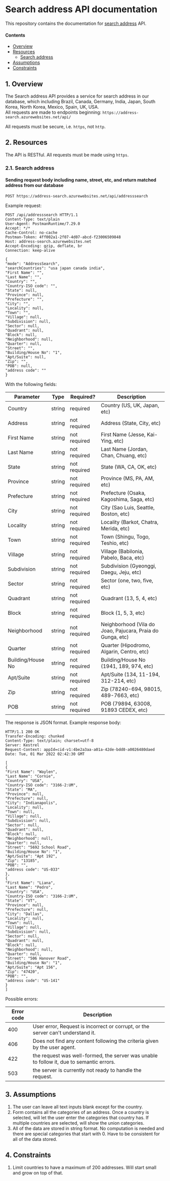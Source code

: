 # Search address API documentation

This repository contains the documentation for [search address]() API.

#### Contents

- [Overview](#1-overview)
- [Resources](#2-resources)
  - [Search address](#21-search-address)
- [Assumptions](#3-assumptions)
- [Constraints](#4-constraints)

## 1. Overview

The Search address API provides a service for search address in our database, which including Brazil, Canada, Germany, India, Japan, South Korea, North Korea, Mexico, Spain, UK, USA.  
All requests are made to endpoints beginning:
`https://address-search.azurewebsites.net/api/`

All requests must be secure, i.e. `https`, not `http`.


## 2. Resources

The API is RESTful. All requests must be made using `https`.

### 2.1. Search address

#### Sending request body including name, street, etc, and return matched address from our database

```
POST https://address-search.azurewebsites.net/api/addresssearch
```

Example request:

```
POST /api/addresssearch HTTP/1.1
Content-Type: text/plain
User-Agent: PostmanRuntime/7.29.0
Accept: */*
Cache-Control: no-cache
Postman-Token: 4ff002a1-2f07-4d07-abcd-f23006509848
Host: address-search.azurewebsites.net
Accept-Encoding: gzip, deflate, br
Connection: keep-alive
 
{
"mode": "AddressSearch",
"searchCountries": "usa japan canada india",
"First Name": "",
"Last Name": "",
"Country": "",
"Country-ISO code": "",
"State": null,
"Province": null,
"Prefecture": "",
"City": "",
"Locality": null,
"Town": "",
"Village": null,
"Subdivision": null,
"Sector": null,
"Quadrant": null,
"Block": null,
"Neighborhood": null,
"Quarter": null,
"Street": "",
"Building/House No": "1",
"Apt/Suite": null,
"Zip": "",
"POB": null,
"address code": ""
}
```

With the following fields:

| Parameter           | Type         | Required?      | Description                                                    |
| --------------------|--------------|----------------|----------------------------------------------------------------|
| Country             | string       | required       | Country (US, UK, Japan, etc)                                   |
| Address             | string       | not required   | Address (State, City, etc)                                     |
| First Name          | string       | not required   | First Name (Jesse, Kai-Ying, etc)                              |
| Last Name           | string       | not required   | Last Name (Jordan, Chan, Chuang, etc)                          |
| State               | string       | not required   | State (WA, CA, OK, etc)                                        |
| Province            | string       | not required   | Province (MS, PA, AM, etc)                                     |
| Prefecture          | string       | not required   | Prefecture (Osaka, Kagoshima, Saga, etc)                       |
| City                | string       | not required   | City (Sao Luis, Seattle, Boston, etc)                          |
| Locality            | string       | not required   | Locality (Barkot, Chatra, Merida, etc)                         |
| Town                | string       | not required   | Town (Shingu, Togo, Teshio, etc)                               |
| Village             | string       | not required   | Village (Babilonia, Pabelo, Baca, etc)                         |
| Subdivision         | string       | not required   | Subdivision (Gyeonggi, Daegu, Jeju, etc)                       |
| Sector              | string       | not required   | Sector (one, two, five, etc)                                   |
| Quadrant            | string       | not required   | Quadrant (13, 5, 4, etc)                                       |
| Block               | string       | not required   | Block (1, 5, 3, etc)                                           |
| Neighborhood        | string       | not required   | Neighborhood (Vila do Joao, Pajucara, Praia do Gunga, etc)     |
| Quarter             | string       | not required   | Quarter (Hipodromo, Algarin, Centro, etc)                      |
| Building/House No   | string       | not required   | Building/House No (1941, 189, 974, etc)                        |
| Apt/Suite           | string       | not required   | Apt/Suite (134, 11-194, 312-214, etc)                          |
| Zip                 | string       | not required   | Zip (78240-694, 98015, 489-7663, etc)                          |
| POB                 | string       | not required   | POB (79894, 63008, 91893 CEDEX, etc)                           |


The response is JSON format. Example response body:
```
HTTP/1.1 200 OK
Transfer-Encoding: chunked
Content-Type: text/plain; charset=utf-8
Server: Kestrel
Request-Context: appId=cid-v1:4be2a3aa-a01a-42de-bdd0-a0026480daed
Date: Tue, 01 Mar 2022 02:42:30 GMT
 
[
{
"First Name": "Waylen",
"Last Name": "Cornie",
"Country": "USA",
"Country-ISO code": "3166-2:UM",
"State": "MA",
"Province": null,
"Prefecture": null,
"City": "Indianapolis",
"Locality": null,
"Town": null,
"Village": null,
"Subdivision": null,
"Sector": null,
"Quadrant": null,
"Block": null,
"Neighborhood": null,
"Quarter": null,
"Street": "5692 School Road",
"Building/House No": "1",
"Apt/Suite": "Apt 192",
"Zip": "13185",
"POB": "",
"address code": "US-033"
},
{
"First Name": "Liana",
"Last Name": "Pedro",
"Country": "USA",
"Country-ISO code": "3166-2:UM",
"State": "VT",
"Province": null,
"Prefecture": null,
"City": "Dallas",
"Locality": null,
"Town": null,
"Village": null,
"Subdivision": null,
"Sector": null,
"Quadrant": null,
"Block": null,
"Neighborhood": null,
"Quarter": null,
"Street": "506 Hanover Road",
"Building/House No": "1",
"Apt/Suite": "Apt 156",
"Zip": "47420",
"POB": "",
"address code": "US-141"
}
]
```

Possible errors:

| Error code | Description                                                                                        |
| -----------|----------------------------------------------------------------------------------------------------|
| 400        | User error, Request is incorrect or corrupt, or the server can't understand it.                    |
| 406        | Does not find any content following the criteria given by the user agent.                          |
| 422        | the request was well-formed, the server was unable to follow it, due to semantic errors.           |
| 503        | the server is currently not ready to handle the request.                                           |

## 3. Assumptions
1. The user can leave all text inputs blank except for the country.
2. Form contains all the categories of an address. Once a country is selected, will let the user enter the categories that country has. If multiple countries are selected, will show the union categories.
3. All of the data are stored in string format. No computation is needed and there are special categories that start with 0. Have to be consistent for all of the data stored.

## 4. Constraints
1. Limit countries to have a maximum of 200 addresses. Will start small and grow on top of that.
